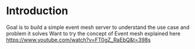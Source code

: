 # Introduction
Goal is to build a simple event mesh server to understand the use case and problem it solves
Want to try the concept of Event mesh explained here
https://www.youtube.com/watch?v=FT0gZ_RaEbQ&t=398s